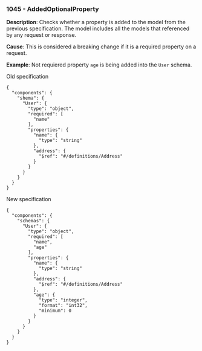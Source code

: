 ### 1045 - AddedOptionalProperty

**Description**: Checks whether a property is added to the model from the previous specification. The model includes all the models that referenced by any request or response.

**Cause**: This is considered a breaking change if it is a required property on a request.

**Example**: Not requiered property `age` is being added into the `User` schema.

Old specification
```json5
{
  "components": {
    "shema": {
      "User": {
        "type": "object",
        "required": [
          "name"
        ],
        "properties": {
          "name": {
            "type": "string"
          },
          "address": {
            "$ref": "#/definitions/Address"
          }
        }
      }
    }
  }
}  
```

New specification
```json5
{
  "components": {
    "schemas": {
      "User": {
        "type": "object",
        "required": [
          "name",
          "age"
        ],
        "properties": {
          "name": {
            "type": "string"
          },
          "address": {
            "$ref": "#/definitions/Address"
          },
          "age": {
            "type": "integer",
            "format": "int32",
            "minimum": 0
          }
        }
      }
    }
  }
} 
```